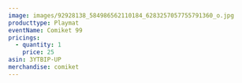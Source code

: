 ```yaml
---
image: images/92928138_584986562110184_6283257057755791360_o.jpg
producttype: Playmat
eventName: Comiket 99
pricings:
  - quantity: 1
    price: 25
asin: 3YTBIP-UP
merchandise: comiket
---
```

